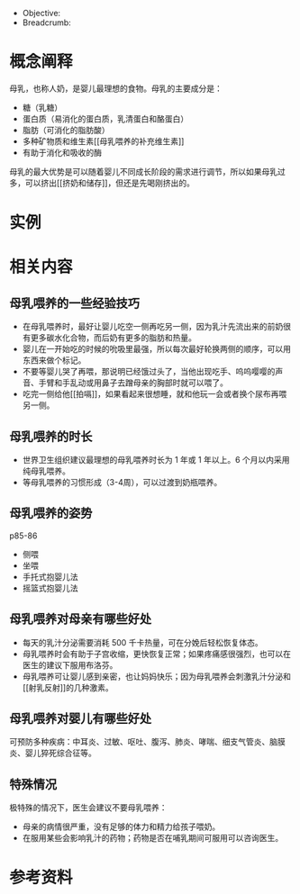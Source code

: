 
- Objective: 
- Breadcrumb:

# 概念阐释

母乳，也称人奶，是婴儿最理想的食物。母乳的主要成分是：
- 糖（乳糖）
- 蛋白质（易消化的蛋白质，乳清蛋白和酪蛋白）
- 脂肪（可消化的脂肪酸）
- 多种矿物质和维生素[[母乳喂养的补充维生素]]
- 有助于消化和吸收的酶

母乳的最大优势是可以随着婴儿不同成长阶段的需求进行调节，所以如果母乳过多，可以挤出[[挤奶和储存]]，但还是先喝刚挤出的。
# 实例



# 相关内容

## 母乳喂养的一些经验技巧

- 在母乳喂养时，最好让婴儿吃空一侧再吃另一侧，因为乳汁先流出来的前奶很有更多碳水化合物，而后奶有更多的脂肪和热量。
- 婴儿在一开始吃的时候的吮吸里最强，所以每次最好轮换两侧的顺序，可以用东西来做个标记。
- 不要等婴儿哭了再喂，那说明已经饿过头了，当他出现吃手、呜呜嘤嘤的声音、手臂和手乱动或用鼻子去蹭母亲的胸部时就可以喂了。
- 吃完一侧给他[[拍嗝]]，如果看起来很想睡，就和他玩一会或者换个尿布再喂另一侧。
## 母乳喂养的时长

- 世界卫生组织建议最理想的母乳喂养时长为 1 年或 1 年以上。6 个月以内采用纯母乳喂养。
- 等母乳喂养的习惯形成（3-4周），可以过渡到奶瓶喂养。

## 母乳喂养的姿势
p85-86
- 侧喂
- 坐喂
-  手托式抱婴儿法
- 摇篮式抱婴儿法

## 母乳喂养对母亲有哪些好处

- 每天的乳汁分泌需要消耗 500 千卡热量，可在分娩后轻松恢复体态。
- 母乳喂养时会有助于子宫收缩，更快恢复正常；如果疼痛感很强烈，也可以在医生的建议下服用布洛芬。
- 母乳喂养可让婴儿感到亲密，也让妈妈快乐；因为母乳喂养会刺激乳汁分泌和[[射乳反射]]的几种激素。

## 母乳喂养对婴儿有哪些好处

可预防多种疾病：中耳炎、过敏、呕吐、腹泻、肺炎、哮喘、细支气管炎、脑膜炎、婴儿猝死综合征等。

## 特殊情况

极特殊的情况下，医生会建议不要母乳喂养：
- 母亲的病情很严重，没有足够的体力和精力给孩子喂奶。
- 在服用某些会影响乳汁的药物；药物是否在哺乳期间可服用可以咨询医生。

# 参考资料


